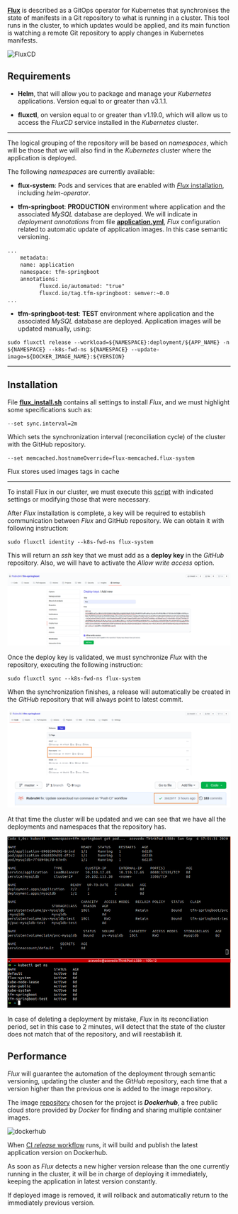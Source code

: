 [**Flux**](https://fluxcd.io/) is described as a GitOps operator for Kubernetes that synchronises the state of manifests in a Git repository to what is running in a cluster.
This tool runs in the cluster, to which updates would be applied, and its main function is watching a remote Git repository to apply changes in Kubernetes manifests.

![FluxCD](https://fluxcd.io/img/flux-cd-diagram.png)

## Requirements

- **Helm**, that will allow you to package and manage your *Kubernetes* applications. Version equal to or greater than v3.1.1.

- **fluxctl**, on version equal to or greater than v1.19.0, which will allow us to access the *FluxCD* service installed in the *Kubernetes* cluster.

***

The logical grouping of the repository will be based on *namespaces*, which will be those that we will also find in the *Kubernetes* cluster where the application is deployed.

The following *namespaces* are currently available:

- **flux-system**: Pods and services that are enabled with [*Flux* installation](../script/flux_install.sh), including *helm-operator*.

- **tfm-springboot**: **PRODUCTION** environment where application and the associated *MySQL* database are deployed. We will indicate in *deployment annotations* from file [**application.yml**](../namespaces/tfm-springboot/application.yml), *Flux* configuration related to automatic update of application images. In this case semantic versioning.

```
...
    metadata:
  	name: application
  	namespace: tfm-springboot
  	annotations:
    	  fluxcd.io/automated: "true"
    	  fluxcd.io/tag.tfm-springboot: semver:~0.0
...
```

- **tfm-springboot-test**: **TEST** environment where application and the associated *MySQL* database are deployed. Application images will be updated manually, using:

```
sudo fluxctl release --workload=${NAMESPACE}:deployment/${APP_NAME} -n ${NAMESPACE} --k8s-fwd-ns ${NAMESPACE} --update-image=${DOCKER_IMAGE_NAME}:${VERSION}
```

***

## Installation

File [**flux_install.sh**](../script/flux_install.sh) contains all settings to install *Flux*, and we must highlight some specifications such as:


    --set sync.interval=2m

Which sets the synchronization interval (reconciliation cycle) of the cluster with the GitHub repository.

    --set memcached.hostnameOverride=flux-memcached.flux-system

Flux stores used images tags in cache

***

To install Flux in our cluster, we must execute this [script]((../script/flux_install.sh)) with indicated settings or modifying those that were necessary.

After *Flux* installation is complete, a key will be required to establish communication between *Flux* and GitHub repository. We can obtain it with following instruction:

```
sudo fluxctl identity --k8s-fwd-ns flux-system
```

This will return an *ssh* key that we must add as a **deploy key** in the *GitHub* repository. Also, we will have to activate the *Allow write access* option.

![DeployKey](../images/CICD/deployKey.png)

Once the deploy key is validated, we must synchronize *Flux* with the repository, executing the following instruction:

```
sudo fluxctl sync --k8s-fwd-ns flux-system
```

When the synchronization finishes, a release will automatically be created in the *GitHub* repository that will always point to latest commit.

![FluxSync](../images/CICD/fluxSync.png)

At that time the cluster will be updated and we can see that we have all the deployments and namespaces that the repository has.

![ClusterSync](../images/CICD/clusterSync.png)

In case of deleting a deployment by mistake, *Flux* in its reconciliation period, set in this case to 2 minutes, will detect that the state of the cluster does not match that of the repository, and will reestablish it.

## Performance

*Flux* will guarantee the automation of the deployment through semantic versioning, updating the cluster and the *GitHub* repository, each time that a version higher than the previous one is added to the image repository.

The image [repository](https://hub.docker.com/repository/docker/rubru94/tfm-springboot) chosen for the project is ***Dockerhub***, a free public cloud store provided by *Docker* for finding and sharing multiple container images.

![dockerhub](https://www.unixtutorial.org/images/software/docker-hub.png)

When [CI *release* workflow](../.github/workflows/release.yml) runs, it will build and publish the latest application version on Dockerhub.

As soon as *Flux* detects a new higher version release than the one currently running in the cluster, it will be in charge of deploying it immediately, keeping the application in latest version constantly.

If deployed image is removed, it will rollback and automatically return to the immediately previous version.
